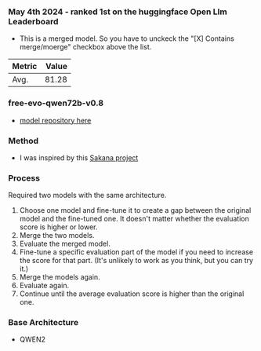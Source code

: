 
### May 4th 2024 - ranked 1st on the huggingface Open Llm Leaderboard
- This is a merged model. So you have to unckeck the "[X] Contains merge/moerge" checkbox above the list.

|             Metric              |Value|
|---------------------------------|----:|
|Avg.                             |81.28|

### free-evo-qwen72b-v0.8
- [model repository here](https://huggingface.co/freewheelin/free-evo-qwen72b-v0.8-re)   

### Method
- I was inspired by this [Sakana project](https://sakana.ai/evolutionary-model-merge/)

### Process
Required two models with the same architecture.   

1. Choose one model and fine-tune it to create a gap between the original model and the fine-tuned one. It doesn't matter whether the evaluation score is higher or lower.   
2. Merge the two models.   
3. Evaluate the merged model.   
4. Fine-tune a specific evaluation part of the model if you need to increase the score for that part. (It's unlikely to work as you think, but you can try it.)   
5. Merge the models again.   
6. Evaluate again.   
7. Continue until the average evaluation score is higher than the original one.   

### Base Architecture 
- QWEN2

<!--
**javafa/javafa** is a ✨ _special_ ✨ repository because its `README.md` (this file) appears on your GitHub profile.

Here are some ideas to get you started:

- 🔭 I’m currently working on ...
- 🌱 I’m currently learning ...
- 👯 I’m looking to collaborate on ...
- 🤔 I’m looking for help with ...
- 💬 Ask me about ...
- 📫 How to reach me: ...
- 😄 Pronouns: ...
- ⚡ Fun fact: ...
-->
